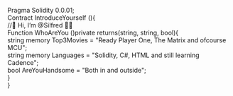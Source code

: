 Pragma Solidity 0.0.01;
<br />
  Contract IntroduceYourself (){
  <br />
  //👋 Hi, I’m @Silfred 🙏🏼
  <br />
    Function WhoAreYou ()private returns(string, string, bool){
    <br />
      string memory Top3Movies = "Ready Player One, The Matrix and ofcourse MCU";
      <br />
      string memory Languages = "Solidity, C#, HTML and still learning Cadence";
      <br />
      bool AreYouHandsome = "Both in and outside";
      <br />
    }
    <br /> 
  }     
      
   
